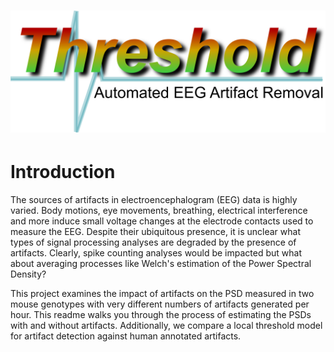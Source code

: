 <h1 align="center">
    <img src="https://github.com/jasminex21/threshold/blob/main/logos/readme_logo.png" 
    style="width:600px;height:auto;"/>
</h1>

# Introduction

The sources of artifacts in electroencephalogram (EEG) data is highly varied.
Body motions, eye movements, breathing, electrical interference and more induce
small voltage changes at the electrode contacts used to measure the EEG. Despite
their ubiquitous presence, it is unclear what types of signal processing
analyses are degraded by the presence of artifacts. Clearly, spike counting
analyses would be impacted but what about averaging processes like Welch's
estimation of the Power Spectral Density?
 
This project examines the impact of artifacts on the PSD measured in two mouse
genotypes with very different numbers of artifacts generated per hour. This
readme walks you through the process of estimating the PSDs with and without
artifacts. Additionally, we compare a local threshold model for artifact
detection against human annotated artifacts.

